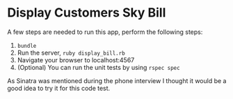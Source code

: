 # Display Customers Sky Bill

A few steps are needed to run this app, perform the following steps:

1. `bundle`
2. Run the server, `ruby display_bill.rb`
3. Navigate your browser to localhost:4567
4. (Optional) You can run the unit tests by using `rspec spec`

As Sinatra was mentioned during the phone interview I thought it would be a good idea to try it for this code test.
